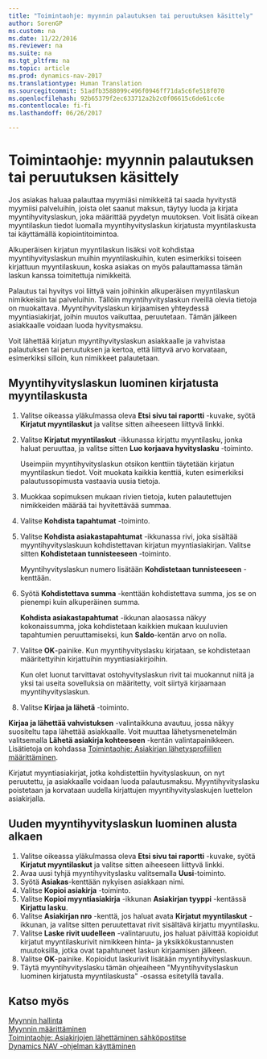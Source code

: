 ```yaml
---
title: "Toimintaohje: myynnin palautuksen tai peruutuksen käsittely"
author: SorenGP
ms.custom: na
ms.date: 11/22/2016
ms.reviewer: na
ms.suite: na
ms.tgt_pltfrm: na
ms.topic: article
ms.prod: dynamics-nav-2017
ms.translationtype: Human Translation
ms.sourcegitcommit: 51adfb3588099c496f0946ff71da5c6fe518f070
ms.openlocfilehash: 92b65379f2ec633712a2b2c0f06615c6de61cc6e
ms.contentlocale: fi-fi
ms.lasthandoff: 06/26/2017

---
```


# <a name="how-to-process-sales-returns-or-cancellations"></a>Toimintaohje: myynnin palautuksen tai peruutuksen käsittely
Jos asiakas haluaa palauttaa myymiäsi nimikkeitä tai saada hyvitystä myymiisi palveluihin, joista olet saanut maksun, täytyy luoda ja kirjata myyntihyvityslaskun, joka määrittää pyydetyn muutoksen. Voit lisätä oikean myyntilaskun tiedot luomalla myyntihyvityslaskun kirjatusta myyntilaskusta tai käyttämällä kopiointitoimintoa.

Alkuperäisen kirjatun myyntilaskun lisäksi voit kohdistaa myyntihyvityslaskun muihin myyntilaskuihin, kuten esimerkiksi toiseen kirjattuun myyntilaskuun, koska asiakas on myös palauttamassa tämän laskun kanssa toimitettuja nimikkeitä.

Palautus tai hyvitys voi liittyä vain joihinkin alkuperäisen myyntilaskun nimikkeisiin tai palveluihin. Tällöin myyntihyvityslaskun riveillä olevia tietoja on muokattava. Myyntihyvityslaskun kirjaamisen yhteydessä myyntiasiakirjat, joihin muutos vaikuttaa, peruutetaan. Tämän jälkeen asiakkaalle voidaan luoda hyvitysmaksu.

Voit lähettää kirjatun myyntihyvityslaskun asiakkaalle ja vahvistaa palautuksen tai peruutuksen ja kertoa, että liittyvä arvo korvataan, esimerkiksi silloin, kun nimikkeet palautetaan.

## <a name="to-create-a-sales-credit-memo-from-a-posted-sales-invoice"></a>Myyntihyvityslaskun luominen kirjatusta myyntilaskusta
1. Valitse oikeassa yläkulmassa oleva **Etsi sivu tai raportti** -kuvake, syötä **Kirjatut myyntilaskut** ja valitse sitten aiheeseen liittyvä linkki.  
2. Valitse **Kirjatut myyntilaskut** -ikkunassa kirjattu myyntilasku, jonka haluat peruuttaa, ja valitse sitten **Luo korjaava hyvityslasku** -toiminto.

    Useimpiin myyntihyvityslaskun otsikon kenttiin täytetään kirjatun myyntilaskun tiedot. Voit muokata kaikkia kenttiä, kuten esimerkiksi palautussopimusta vastaavia uusia tietoja.
3. Muokkaa sopimuksen mukaan rivien tietoja, kuten palautettujen nimikkeiden määrää tai hyvitettävää summaa.
4. Valitse **Kohdista tapahtumat** -toiminto.
5. Valitse **Kohdista asiakastapahtumat** -ikkunassa rivi, joka sisältää myyntihyvityslaskuun kohdistettavan kirjatun myyntiasiakirjan. Valitse sitten **Kohdistetaan tunnisteeseen** -toiminto.

    Myyntihyvityslaskun numero lisätään **Kohdistetaan tunnisteeseen** -kenttään.  
6. Syötä **Kohdistettava summa** -kenttään kohdistettava summa, jos se on pienempi kuin alkuperäinen summa.

    **Kohdista asiakastapahtumat** -ikkunan alaosassa näkyy kokonaissumma, joka kohdistetaan kaikkien mukaan kuuluvien tapahtumien peruuttamiseksi, kun **Saldo**-kentän arvo on nolla.  
7. Valitse **OK**-painike. Kun myyntihyvityslasku kirjataan, se kohdistetaan määritettyihin kirjattuihin myyntiasiakirjoihin.

    Kun olet luonut tarvittavat ostohyvityslaskun rivit tai muokannut niitä ja yksi tai useita sovelluksia on määritetty, voit siirtyä kirjaamaan myyntihyvityslaskun.
8. Valitse **Kirjaa ja lähetä** -toiminto.

**Kirjaa ja lähettää vahvistuksen** -valintaikkuna avautuu, jossa näkyy suositeltu tapa lähettää asiakkaalle. Voit muuttaa lähetysmenetelmän valitsemalla **Lähetä asiakirja kohteeseen** -kentän valintapainikkeen. Lisätietoja on kohdassa [Toimintaohje: Asiakirjan lähetysprofiilien määrittäminen](sales-how-setup-document-send-profiles.md).

Kirjatut myyntiasiakirjat, jotka kohdistettiin hyvityslaskuun, on nyt peruutettu, ja asiakkaalle voidaan luoda palautusmaksu. Myyntihyvityslasku poistetaan ja korvataan uudella kirjattujen myyntihyvityslaskujen luettelon asiakirjalla.

## <a name="to-create-a-sales-credit-memo-from-scratch"></a>Uuden myyntihyvityslaskun luominen alusta alkaen
1. Valitse oikeassa yläkulmassa oleva **Etsi sivu tai raportti** -kuvake, syötä **Kirjatut myyntilaskut** ja valitse sitten aiheeseen liittyvä linkki.
2. Avaa uusi tyhjä myyntihyvityslasku valitsemalla **Uusi**-toiminto.
3. Syötä **Asiakas**-kenttään nykyisen asiakkaan nimi.
4. Valitse **Kopioi asiakirja** -toiminto.
5. Valitse **Kopioi myyntiasiakirja** -ikkunan **Asiakirjan tyyppi** -kentässä **Kirjattu lasku**.
6. Valitse **Asiakirjan nro** -kenttä, jos haluat avata **Kirjatut myyntilaskut** -ikkunan, ja valitse sitten peruutettavat rivit sisältävä kirjattu myyntilasku.
7. Valitse **Laske rivit uudelleen** -valintaruutu, jos haluat päivittää kopioidut kirjatut myyntilaskurivit nimikkeen hinta- ja yksikkökustannusten muutoksilla, jotka ovat tapahtuneet laskun kirjaamisen jälkeen.
8. Valitse **OK**-painike. Kopioidut laskurivit lisätään myyntihyvityslaskuun.
9. Täytä myyntihyvityslasku tämän ohjeaiheen "Myyntihyvityslaskun luominen kirjatusta myyntilaskusta" -osassa esitetyllä tavalla.

## <a name="see-also"></a>Katso myös  
[Myynnin hallinta](sales-manage-sales.md)  
[Myynnin määrittäminen](sales-setup-sales.md)  
[Toimintaohje: Asiakirjojen lähettäminen sähköpostitse](ui-how-send-documents-email.md)  
[Dynamics NAV -ohjelman käyttäminen](ui-work-product.md)

